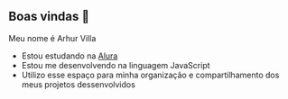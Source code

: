## Boas vindas 👋

Meu nome é Arhur Villa

- Estou estudando na [Alura](https://cursos.alura.com.br/)
- Estou me desenvolvendo na linguagem JavaScript
- Utilizo esse espaço para minha organização e compartilhamento dos meus projetos dessenvolvidos
